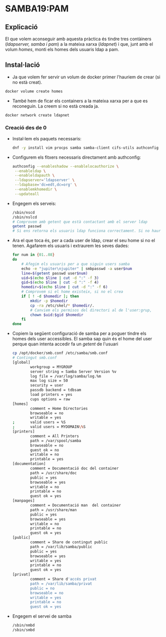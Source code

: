 # SAMBA19:PAM

## Explicació

El que volem aconseguir amb aquesta pràctica és tindre tres contàiners (*ldapserver, samba i pam*) a la mateixa xarxa (*ldapnet*) i que, junt amb el volum *homes*, monti els homes dels usuaris ldap a pam.

## Instal·lació

* Ja que volem fer servir un volum de docker primer l'hauriem de crear (si no està creat).

```bash
docker volume create homes
```

* També hem de ficar els containers a la mateixa xarxa per a que es reconeguin. La creem si no està creada ja.

```bash
docker network create ldapnet
```

### Creació des de 0

* Instal·lem els paquets necessaris:
  
  ```bash
  dnf -y install vim procps samba samba-client cifs-utils authconfig nss-pam-ldapd passwd
  ```

* Configurem els fitxers necessaris directament amb authconfig:
  
  ```bash
  authconfig --enableshadow --enablelocauthorize \
   --enableldap \
   --enableldapauth \
   --ldapserver='ldapserver' \
   --ldapbase='dc=edt,dc=org' \
   --enablemkhomedir \
   --updateall
  ```

* Engegem els serveis:
  
  ```bash
  /sbin/nscd
  /sbin/nslcd
  # Comprovem amb getent que està contactant amb el server ldap
  getent passwd
  # Si ens retorna els usuaris ldap funciona correctament. Si no hauriem de mirar que el servidor ldap funcionés bé, o que estigués engegat.
  ```

* Ara el que toca és, per a cada user de ldap, crear el seu home si no el tenen. Agafarem els usuaris i extraurem les seves dades:
  
  ```bash
  for num in {01..08}
  do
      # Afegim els usuaris per a que siguin users samba
      echo -e "jupiter\njupiter" | smbpasswd -a user$num
      line=$(getent passwd user$num)
      uid=$(echo $line | cut -d ":" -f 3)
      gid=$(echo $line | cut -d ":" -f 4)
      homedir=$(echo $line | cut -d ":" -f 6)
      # Comprovem si el home existeix, si no el crea
      if [ ! -d $homedir ]; then
          mkdir -p $homedir
          cp -ra /etc/skel/* $homedir/.
          # Canviem els permisos del directori al de l'user:grup,         perque si no serien els de root
          chown $uid:$gid $homedir
      fi
  done
  ```

* Copiem la següent configuració de samba per a poguer tindre els homes dels user accessibles. El samba sap quin és el home del user perque quan intenta accedir fa un *getent* de l'usuari
  
  ```bash
  cp /opt/docker/smb.conf /etc/samba/smb.conf
  # Contingut smb.conf
  [global]
          workgroup = MYGROUP
          server string = Samba Server Version %v
          log file = /var/log/samba/log.%m
          max log size = 50
          security = user
          passdb backend = tdbsam
          load printers = yes
          cups options = raw
  [homes]
          comment = Home Directories
          browseable = no
          writable = yes
  ;       valid users = %S
  ;       valid users = MYDOMAIN\%S
  [printers]
          comment = All Printers
          path = /var/spool/samba
          browseable = no
          guest ok = no
          writable = no
          printable = yes
  [documentation]
          comment = Documentació doc del container
          path = /usr/share/doc
          public = yes
          browseable = yes
          writable = no
          printable = no
          guest ok = yes
  [manpages]
          comment = Documentació man  del container
          path = /usr/share/man
          public = yes
          browseable = yes
          writable = no
          printable = no
          guest ok = yes
  [public]
          comment = Share de contingut public
          path = /var/lib/samba/public
          public = yes
          browseable = yes
          writable = yes
          printable = no
          guest ok = yes
  [privat]
          comment = Share d'accés privat
          path = /var/lib/samba/privat
          public = no
          browseable = no
          writable = yes
          printable = no
          guest ok = yes
  ```

* Engegem el servei de samba
  
  ```bash
  /sbin/nmbd
  /sbin/smbd
  ```
